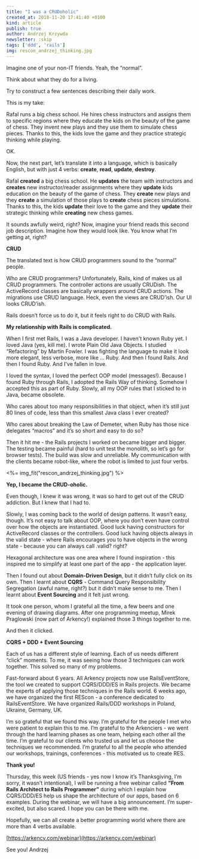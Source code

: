 ```yaml
---
title: "I was a CRUDoholic"
created_at: 2018-11-20 17:41:40 +0100
kind: article
publish: true
author: Andrzej Krzywda
newsletter: :skip
tags: ['ddd', 'rails']
img: rescon_andrzej_thinking.jpg
---
```


Imagine one of your non-IT friends. Yeah, the “normal”.

Think about what they do for a living.

Try to construct a few sentences describing their daily work.
 
This is my take:

Rafal runs a big chess school. He hires chess instructors and assigns them to specific regions where they educate the kids on the beauty of the game of chess. They invent new plays and they use them to simulate chess pieces. Thanks to this, the kids love the game and they practice strategic thinking while playing.
 
OK.

Now, the next part, let’s translate it into a language, which is basically English, but with just 4 verbs: **create**, **read**, **update**, **destroy**.

<!-- more -->
 
Rafal **created** a big chess school. He **updates** the team with instructors and **creates** new instructor/reader assignments where they **update** kids education on the beauty of the game of chess. They **create** new plays and they **create** a simulation of those plays to **create** chess pieces simulations. Thanks to this, the kids **update** their love to the game and they **update** their strategic thinking while **creating** new chess games.
 
It sounds awfully weird, right? Now, imagine your friend reads this second job description. Imagine how they would look like.
You know what I’m getting at, right?
 
**CRUD**

The translated text is how CRUD programmers sound to the “normal” people.
 
Who are CRUD programmers? Unfortunately, Rails, kind of makes us all CRUD programmers. The controller actions are usually CRUDish. The ActiveRecord classes are basically wrappers around CRUD actions. The migrations use CRUD language. Heck, even the views are CRUD’ish. Our UI looks CRUD’ish.

Rails doesn’t force us to do it, but it feels right to do CRUD with Rails.

**My relationship with Rails is complicated.**
 
When I first met Rails, I was a Java developer. I haven't known Ruby yet. I loved Java (yes, kill me). I wrote Plain Old Java Objects. I studied “Refactoring” by Martin Fowler. I was fighting the language to make it look more elegant, less verbose, more like ... Ruby.
And then I found Rails. And then I found Ruby. And I've fallen in love.

I loved the syntax, I loved the perfect OOP model (messages!). Because I found Ruby through Rails, I adopted the Rails Way of thinking. Somehow I accepted this as part of Ruby. Slowly, all my OOP rules that I sticked to in Java, became obsolete.
 
Who cares about too many responsibilities in that object, when it’s still just 80 lines of code, less than this smallest Java class I ever created?
 
Who cares about breaking the Law of Demeter, when Ruby has those nice delegates “macros” and it’s so short and easy to do so?
 
Then it hit me - the Rails projects I worked on became bigger and bigger. The testing became painful (hard to unit test the monolith, so let’s go for browser tests). The build was slow and unreliable. My communication with the clients became robot-like, where the robot is limited to just four verbs.
 
<%= img_fit("rescon_andrzej_thinking.jpg") %> 
 
**Yep, I became the CRUD-oholic.**
 
Even though, I knew it was wrong, it was so hard to get out of the CRUD addiction.
But I knew that I had to.
 
Slowly, I was coming back to the world of design patterns. It wasn’t easy, though. It’s not easy to talk about OOP, where you don’t even have control over how the objects are instantiated. Good luck having constructors for ActiveRecord classes or the controllers. Good luck having objects always in the valid state - where Rails encourages you to have objects in the wrong state - because you can always call .valid? right?
 
Hexagonal architecture was one area where I found inspiration - this inspired me to simplify at least one part of the app - the application layer.

Then I found out about **Domain-Driven Design**, but it didn’t fully click on its own.
Then I learnt about **CQRS** - Command Query Responsibility Segregation (awful name, right?) but it didn’t make sense to me.
Then I learnt about **Event Sourcing** and it felt just wrong.
 
It took one person, whom I grateful all the time, a few beers and one evening of drawing diagrams. After one programming meetup, Mirek Praglowski (now part of Arkency!) explained those 3 things together to me.
 
And then it clicked.
 
**CQRS + DDD + Event Sourcing**
 
Each of us has a different style of learning. Each of us needs different “click” moments. To me, it was seeing how those 3 techniques can work together. This solved so many of my problems.
 
Fast-forward about 6 years. All Arkency projects now use RailsEventStore, the tool we created to support CQRS/DDD/ES in Rails projects. We became the experts of applying those techniques in the Rails world. 6 weeks ago, we have organized the first REScon - a conference dedicated to RailsEventStore. We have organized Rails/DDD workshops in Poland, Ukraine, Germany, UK.
 
I’m so grateful that we found this way. I’m grateful for the people I met who were patient to explain this to me. I’m grateful to the Arkenciers - we went through the hard learning phases as one team, helping each other all the time. I’m grateful to our clients who trusted us and let us choose the techniques we recommended. I’m grateful to all the people who attended our workshops, trainings, conferences - this motivated us to create RES.
 
**Thank you!**
 
Thursday, this week (US friends - yes now I know it’s Thanksgiving, I’m sorry, it wasn’t intentional), I will be running a free webinar called **“From Rails Architect to Rails Programmer”** during which I explain how CQRS/DDD/ES help us shape the architecture of our apps, based on 6 examples. During the webinar, we will have a big announcement. I’m super-excited, but also scared. I hope you can be there with me.
 
Hopefully, we can all create a better programming world where there are more than 4 verbs available.

[https://arkency.com/webinar](https://arkency.com/webinar)
 
See you!
Andrzej
